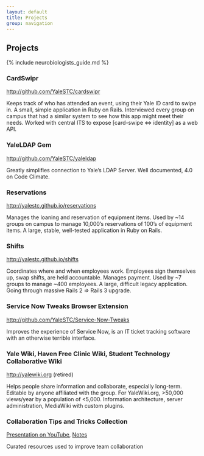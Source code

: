 ```yaml
---
layout: default
title: Projects
group: navigation
---
```


## Projects

{% include neurobiologists_guide.md %}

### CardSwipr  
<http://github.com/YaleSTC/cardswipr>

Keeps track of who has attended an event, using their Yale ID card to swipe in. A small, simple application in Ruby on Rails. Interviewed every group on campus that had a similar system to see how this app might meet their needs. Worked with central ITS to expose [card-swipe ⇔ identity] as a web API.

### YaleLDAP Gem
<http://github.com/YaleSTC/yaleldap>

Greatly simplifies connection to Yale’s LDAP Server. Well documented, 4.0 on Code Climate.

### Reservations
<http://yalestc.github.io/reservations>

Manages the loaning and reservation of equipment items. Used by ~14 groups on campus to manage 10,000’s reservations of 100’s of equipment items. A large, stable, well-tested application in Ruby on Rails.

### Shifts
<http://yalestc.github.io/shifts>

Coordinates where and when employees work. Employees sign themselves up, swap shifts, are held accountable. Manages payment. Used by ~7 groups to manage ~400 employees. A large, difficult legacy application. Going through massive Rails 2 => Rails 3 upgrade.

### Service Now Tweaks Browser Extension
<http://github.com/YaleSTC/Service-Now-Tweaks>

Improves the experience of Service Now, is an IT ticket tracking software with an otherwise terrible interface.

### Yale Wiki, Haven Free Clinic Wiki, Student Technology Collaborative Wiki
<http://yalewiki.org> (retired)

Helps people share information and collaborate, especially long-term. Editable by anyone affiliated with the group. For YaleWiki.org, &gt;50,000 views/year by a population of &lt;5,000. Information architecture, server administration, MediaWiki with custom plugins.

### Collaboration Tips and Tricks Collection
[Presentation on YouTube](https://www.youtube.com/watch?v=JKZ_CHSO7rs), [Notes](http://tinyurl.com/caseycollaborationtools)

Curated resources used to improve team collaboration
